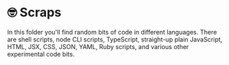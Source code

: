 <h1 style="margin-top:0;">🤓 Scraps</h1>

In this folder you'll find random bits of code in different languages. There are shell scripts,
node CLI scripts, TypeScript, straight-up plain JavaScript, HTML, JSX, CSS, JSON, YAML, Ruby
scripts, and various other experimental code bits.
